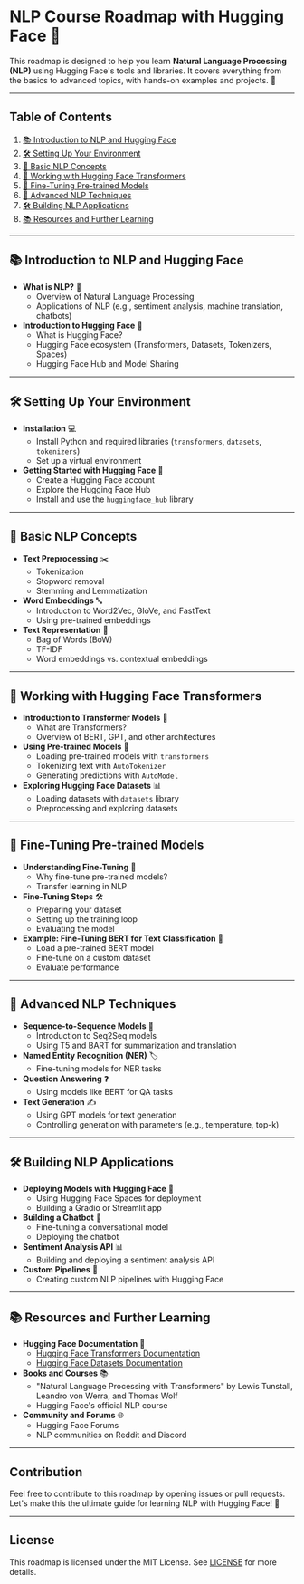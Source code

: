 # NLP Course Roadmap with Hugging Face 🚀

This roadmap is designed to help you learn **Natural Language Processing (NLP)** using Hugging Face's tools and libraries. It covers everything from the basics to advanced topics, with hands-on examples and projects. 🌟

---

## Table of Contents
1. [📚 Introduction to NLP and Hugging Face](#introduction-to-nlp-and-hugging-face)
2. [🛠️ Setting Up Your Environment](#setting-up-your-environment)
3. [📖 Basic NLP Concepts](#basic-nlp-concepts)
4. [🤖 Working with Hugging Face Transformers](#working-with-hugging-face-transformers)
5. [🎯 Fine-Tuning Pre-trained Models](#fine-tuning-pre-trained-models)
6. [🚀 Advanced NLP Techniques](#advanced-nlp-techniques)
7. [🛠️ Building NLP Applications](#building-nlp-applications)
8. [📚 Resources and Further Learning](#resources-and-further-learning)

---

## 📚 Introduction to NLP and Hugging Face
- **What is NLP?** 🤔
  - Overview of Natural Language Processing
  - Applications of NLP (e.g., sentiment analysis, machine translation, chatbots)
- **Introduction to Hugging Face** 🤗
  - What is Hugging Face?
  - Hugging Face ecosystem (Transformers, Datasets, Tokenizers, Spaces)
  - Hugging Face Hub and Model Sharing

---

## 🛠️ Setting Up Your Environment
- **Installation** 💻
  - Install Python and required libraries (`transformers`, `datasets`, `tokenizers`)
  - Set up a virtual environment
- **Getting Started with Hugging Face** 🚀
  - Create a Hugging Face account
  - Explore the Hugging Face Hub
  - Install and use the `huggingface_hub` library

---

## 📖 Basic NLP Concepts
- **Text Preprocessing** ✂️
  - Tokenization
  - Stopword removal
  - Stemming and Lemmatization
- **Word Embeddings** 🔤
  - Introduction to Word2Vec, GloVe, and FastText
  - Using pre-trained embeddings
- **Text Representation** 📄
  - Bag of Words (BoW)
  - TF-IDF
  - Word embeddings vs. contextual embeddings

---

## 🤖 Working with Hugging Face Transformers
- **Introduction to Transformer Models** 🤖
  - What are Transformers?
  - Overview of BERT, GPT, and other architectures
- **Using Pre-trained Models** 🧠
  - Loading pre-trained models with `transformers`
  - Tokenizing text with `AutoTokenizer`
  - Generating predictions with `AutoModel`
- **Exploring Hugging Face Datasets** 📊
  - Loading datasets with `datasets` library
  - Preprocessing and exploring datasets

---

## 🎯 Fine-Tuning Pre-trained Models
- **Understanding Fine-Tuning** 🔧
  - Why fine-tune pre-trained models?
  - Transfer learning in NLP
- **Fine-Tuning Steps** 🛠️
  - Preparing your dataset
  - Setting up the training loop
  - Evaluating the model
- **Example: Fine-Tuning BERT for Text Classification** 📝
  - Load a pre-trained BERT model
  - Fine-tune on a custom dataset
  - Evaluate performance

---

## 🚀 Advanced NLP Techniques
- **Sequence-to-Sequence Models** 🔄
  - Introduction to Seq2Seq models
  - Using T5 and BART for summarization and translation
- **Named Entity Recognition (NER)** 🏷️
  - Fine-tuning models for NER tasks
- **Question Answering** ❓
  - Using models like BERT for QA tasks
- **Text Generation** ✍️
  - Using GPT models for text generation
  - Controlling generation with parameters (e.g., temperature, top-k)

---

## 🛠️ Building NLP Applications
- **Deploying Models with Hugging Face** 🚀
  - Using Hugging Face Spaces for deployment
  - Building a Gradio or Streamlit app
- **Building a Chatbot** 🤖
  - Fine-tuning a conversational model
  - Deploying the chatbot
- **Sentiment Analysis API** 📊
  - Building and deploying a sentiment analysis API
- **Custom Pipelines** 🔧
  - Creating custom NLP pipelines with Hugging Face

---

## 📚 Resources and Further Learning
- **Hugging Face Documentation** 📖
  - [Hugging Face Transformers Documentation](https://huggingface.co/docs/transformers/)
  - [Hugging Face Datasets Documentation](https://huggingface.co/docs/datasets/)
- **Books and Courses** 📚
  - "Natural Language Processing with Transformers" by Lewis Tunstall, Leandro von Werra, and Thomas Wolf
  - Hugging Face's official NLP course
- **Community and Forums** 🌐
  - Hugging Face Forums
  - NLP communities on Reddit and Discord

---

## Contribution
Feel free to contribute to this roadmap by opening issues or pull requests. Let's make this the ultimate guide for learning NLP with Hugging Face! 🙌

---

## License
This roadmap is licensed under the MIT License. See [LICENSE](LICENSE) for more details.
